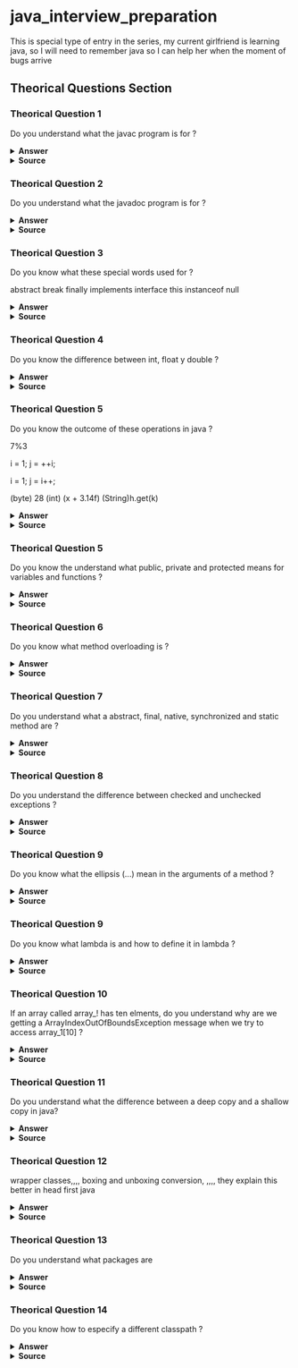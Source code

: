 # java_interview_preparation
This is special type of entry in the series, my current girlfriend is learning java, so I will need to remember java so I can help her when the moment of bugs arrive

## Theorical Questions Section

### Theorical Question 1

Do you understand what the javac program is for ?

<details><summary><b>Answer</b></summary>

Turning java source code (file .java) to java classes. these classes are then turned into bytecode

</details>

<details><summary><b>Source</b></summary>
java in a nutshell, 7th edition
</details>

### Theorical Question 2

Do you understand what the javadoc program is for ?

<details><summary><b>Answer</b></summary>

For extracting comments and create documentation in html files

</details>

<details><summary><b>Source</b></summary>
java in a nutshell, 7th edition
</details>

### Theorical Question 3

Do you know what these special words used for ?

abstract
break
finally
implements
interface
this
instanceof
null


<details><summary><b>Answer</b></summary>

...

</details>

<details><summary><b>Source</b></summary>
java in a nutshell, 7th edition
</details>

### Theorical Question 4

Do you know the difference between int, float y double ?

<details><summary><b>Answer</b></summary>

...

</details>

<details><summary><b>Source</b></summary>
java in a nutshell, 7th edition
</details>

### Theorical Question 5

Do you know the outcome of these operations in java ?

7%3

i = 1;
j = ++i;

i = 1;
j = i++;

(byte) 28
(int) (x + 3.14f)
(String)h.get(k)

<details><summary><b>Answer</b></summary>

...

</details>

<details><summary><b>Source</b></summary>
java in a nutshell, 7th edition
</details>

### Theorical Question 5

Do you know the understand what public, private and protected means for variables and functions ?


<details><summary><b>Answer</b></summary>

...

</details>

<details><summary><b>Source</b></summary>
java in a nutshell, 7th edition
</details>

### Theorical Question 6

Do you know what method overloading is ?


<details><summary><b>Answer</b></summary>

Defining multiple methods with the same name (different behaviours explain this better)

</details>

<details><summary><b>Source</b></summary>
java in a nutshell, 7th edition
</details>

### Theorical Question 7

Do you understand what a abstract, final, native, synchronized and static method are ?

<details><summary><b>Answer</b></summary>

![Image](img/java_abstract_final_native.png "java_abstract_final_native")

![Image](img/java_static_syncronized.png "java_static_syncronized")

</details>

<details><summary><b>Source</b></summary>
java in a nutshell, 7th edition
</details>

### Theorical Question 8

Do you understand the difference between checked and unchecked exceptions ?


<details><summary><b>Answer</b></summary>

![Image](img/java_checked_and_unchecked_exceptions.png "java_checked_and_unchecked_exceptions")

![Image](img/java_checked_uncheckedexceptions_pt2.png "java_checked_uncheckedexceptions_pt2")

![Image](img/java_checked_unchecked_exceptionspt3.png "java_checked_unchecked_exceptionspt3")

</details>

<details><summary><b>Source</b></summary>
java in a nutshell, 7th edition
</details>

### Theorical Question 9

Do you know what the ellipsis (...) mean in the arguments of a method ?


<details><summary><b>Answer</b></summary>

![Image](img/variable_lenght_argList_pt1.png "variable_lenght_argList_pt1")

![Image](img/variable_lenght_argList_pt2.png "variable_lenght_argList_pt2")

![Image](img/variable_lenght_argList_pt3.png "variable_lenght_argList_pt3")

</details>

<details><summary><b>Source</b></summary>
java in a nutshell, 7th edition
</details>

### Theorical Question 9

Do you know what lambda is and how to define it in lambda ?


<details><summary><b>Answer</b></summary>

![Image](img/lambda_function.png "lambda_function")

</details>

<details><summary><b>Source</b></summary>
java in a nutshell, 7th edition
</details>


### Theorical Question 10

If an array called array_! has ten elments, do you understand why are we getting a ArrayIndexOutOfBoundsException message when we try to access array_1[10] ?


<details><summary><b>Answer</b></summary>

because they are zero indexed (start at 0)

</details>

<details><summary><b>Source</b></summary>
java in a nutshell, 7th edition
</details>

### Theorical Question 11

Do you understand what the difference between a deep copy and a shallow copy in java?


<details><summary><b>Answer</b></summary>

https://howtodoinjava.com/java/array/java-array-clone-shallow-copy/

</details>

<details><summary><b>Source</b></summary>
java in a nutshell, 7th edition
</details>

### Theorical Question 12

wrapper classes,,,, boxing and unboxing conversion, ,,,, they explain this better in head first java

<details><summary><b>Answer</b></summary>

...................................

</details>

<details><summary><b>Source</b></summary>
head first java
</details>

### Theorical Question 13

Do you understand what packages are

<details><summary><b>Answer</b></summary>

![Image](img/java_packages.png "java_packages")

![Image](img/java_package2.png "java_package2")

![Image](img/java_package3.png "java_package3")

</details>

<details><summary><b>Source</b></summary>
head first java
</details>

### Theorical Question 14

Do you know how to especify a different classpath ?

<details><summary><b>Answer</b></summary>

The Java runtime knows where the class files for the standard system classes are located and can load them as needed. When the interpreter runs a program that wants to use a class named com.davidflanagan.examples.Point, it knows that the code for that class is located in a directory named com/davidflanagan/examples/ and, by default, it “looks” in the current directory for a subdirectory of that name. In order to tell the interpreter to look in locations other
than the current directory, you must use the ­classpath option when invoking the interpreter or set the CLASSPATH environment variable.

</details>

<details><summary><b>Source</b></summary>
java in a nutshell, 7th edition
</details>